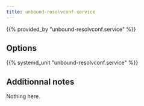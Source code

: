 ```yaml
---
title: unbound-resolvconf.service
---
```


{{% provided_by "unbound-resolvconf.service" %}}

## Options

{{% systemd_unit "unbound-resolvconf.service" %}}

## Additionnal notes

Nothing here.